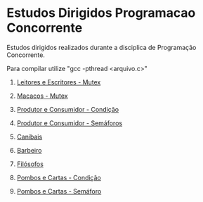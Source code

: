 # Estudos Dirigidos Programacao Concorrente
 Estudos dirigidos realizados durante a disciplica de Programação Concorrente.

 Para compilar utilize "gcc -pthread <arquivo.c>"

 1. [Leitores e Escritores - Mutex](LeitoresEscritoresMutex/leitores_escritores_mutex.c)

 2. [Macacos - Mutex](MacacosMutex/macacos_mutex.c)

 3. [Produtor e Consumidor - Condição](ProdutorConsumidorCondição/produtor_consumidor_condicao.c)

 4. [Produtor e Consumidor - Semáforos](ProdutorConsumidorSemáforos/produtor_consumidor_semaforos.c)

 5. [Canibais](Canibais/canibais.c)

 6. [Barbeiro](Barbeiro/barbeiro.c)

 7. [Filósofos](Filósofos/filosofos.c)

 8. [Pombos e Cartas - Condição](PombosCartas/condicao/pombos_cartas.c)

 9. [Pombos e Cartas - Semáforo](PombosCartas/semaforo/pombos_cartas.c)
